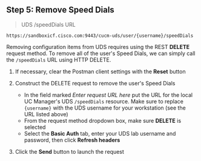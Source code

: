 ## Step 5: Remove Speed Dials

> UDS /speedDials URL

```shell
https://sandboxicf.cisco.com:9443/cucm-uds/user/{username}/speedDials
```

Removing configuration items from UDS requires using the REST **DELETE** request method.  To remove all of the user's Speed Dials, we can simply call the `/speedDials` URL using HTTP DELETE.

1. If necessary, clear the Postman client settings with the **Reset** button

2. Construct the DELETE request to remove the user's Speed Dials
	* In the field marked *Enter request URL here* put the URL for the local UC Manager's UDS `/speedDials` resource.  Make sure to replace `{username}` with the UDS username for your workstation (see the URL listed above)
	* From the request method dropdown box, make sure **DELETE** is selected
	* Select the **Basic Auth** tab, enter your UDS lab username and password, then click **Refresh headers**

3. Click the **Send** button to launch the request
